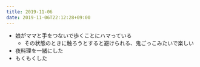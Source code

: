 ```yaml
---
title: 2019-11-06
date: 2019-11-06T22:12:28+09:00
---
```


- 娘がママと手をつないで歩くことにハマっている
    - その状態のときに触ろうとすると避けられる、鬼ごっこみたいで楽しい
- 夜料理を一緒にした
- もくもくした
